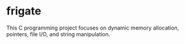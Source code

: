 # frigate
This C programming project focuses on dynamic memory allocation, pointers, file I/O, and string manipulation.
